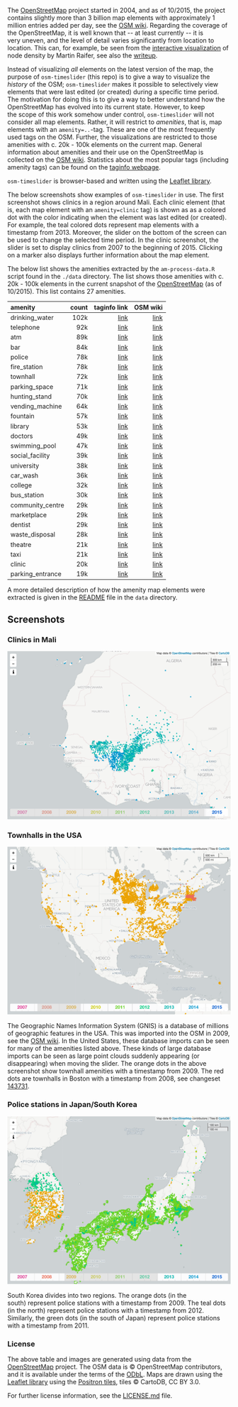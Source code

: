 
The [OpenStreetMap](http://www.openstreetmap.org/) project started in 2004, and as of 10/2015, the project contains slightly more than 3 billion map elements with approximately 1 million entries added per day, see the [OSM wiki](http://wiki.openstreetmap.org/wiki/Stats). Regarding the coverage of the OpenStreetMap, it is well known that -- at least currently -- it is very uneven, and the level of detail varies significantly from location to location. This can, for example, be seen from the [interactive visualization](http://tyrasd.github.io/osm-node-density/#2/16.5/389.2) of node density by Martin Raifer, see also the [writeup](http://www.openstreetmap.org/user/tyr_asd/diary/22363). 

Instead of visualizing *all* elements on the latest version of the map, the purpose of `osm-timeslider` (this repo) is to give a way to visualize the *history* of the OSM; `osm-timeslider` makes it possible to selectively view elements that were last edited (or created) during a specific time period. The motivation for doing this is to give a way to better understand how the OpenStreetMap has evolved into its current state. However, to keep the scope of this work somehow under control, `osm-timeslider` will not consider all map elements. Rather, it will restrict to *amenities*, that is, map elements with an `amenity=..`-tag. These are one of the most frequently used tags on the OSM. Further, the visualizations are restricted to those amenities with c. 20k - 100k elements on the current map. General information about amenities and their use on the OpenStreetMap is collected on the [OSM wiki](http://wiki.openstreetmap.org/wiki/Key:amenity). Statistics about the most popular tags (including amenity tags) can be found on the [taginfo webpage](https://taginfo.openstreetmap.org/keys/amenity#values). 

`osm-timeslider` is browser-based and written using the [Leaflet library](http://leafletjs.com/). 

The below screenshots show examples of `osm-timeslider` in use. The first screenshot shows clinics in a region around Mali. Each clinic element (that is, each map element with an `amenity=clinic` tag) is shown as as a colored dot with the color indicating when the element was last edited (or created). For example, the teal colored dots represent map elements with a timestamp from 2013. Moreover, the slider on the bottom of the screen can be used to change the selected time period. In the clinic screenshot, the slider is set to display clinics from 2007 to the beginning of 2015. Clicking on a marker also displays further information about the map element.

The below list shows the amenities extracted by the `am-process-data.R` script found in the `./data` directory. The list shows those amenities with c. 20k - 100k elements in the current snapshot of the [OpenStreetMap](https://openstreetmap.org) (as of 10/2015). This list contains 27 amenities. 




|amenity|count|taginfo link|OSM wiki|
|:----|----:|----:|----:|
|drinking_water| 102k|[link](https://taginfo.openstreetmap.org/tags/amenity=drinking_water)|[link](https://wiki.openstreetmap.org/wiki/Tag:amenity%3Ddrinking_water)|
|telephone| 92k|[link](https://taginfo.openstreetmap.org/tags/amenity=telephone)|[link](https://wiki.openstreetmap.org/wiki/Tag:amenity%3Dtelephone)|
|atm| 89k|[link](https://taginfo.openstreetmap.org/tags/amenity=atm)|[link](https://wiki.openstreetmap.org/wiki/Tag:amenity%3Datm)|
|bar| 84k|[link](https://taginfo.openstreetmap.org/tags/amenity=bar)|[link](https://wiki.openstreetmap.org/wiki/Tag:amenity%3Dbar)|
|police| 78k|[link](https://taginfo.openstreetmap.org/tags/amenity=police)|[link](https://wiki.openstreetmap.org/wiki/Tag:amenity%3Dpolice)|
|fire_station| 78k|[link](https://taginfo.openstreetmap.org/tags/amenity=fire_station)|[link](https://wiki.openstreetmap.org/wiki/Tag:amenity%3Dfire_station)|
|townhall| 72k|[link](https://taginfo.openstreetmap.org/tags/amenity=townhall)|[link](https://wiki.openstreetmap.org/wiki/Tag:amenity%3Dtownhall)|
|parking_space| 71k|[link](https://taginfo.openstreetmap.org/tags/amenity=parking_space)|[link](https://wiki.openstreetmap.org/wiki/Tag:amenity%3Dparking_space)|
|hunting_stand| 70k|[link](https://taginfo.openstreetmap.org/tags/amenity=hunting_stand)|[link](https://wiki.openstreetmap.org/wiki/Tag:amenity%3Dhunting_stand)|
|vending_machine| 64k|[link](https://taginfo.openstreetmap.org/tags/amenity=vending_machine)|[link](https://wiki.openstreetmap.org/wiki/Tag:amenity%3Dvending_machine)|
|fountain| 57k|[link](https://taginfo.openstreetmap.org/tags/amenity=fountain)|[link](https://wiki.openstreetmap.org/wiki/Tag:amenity%3Dfountain)|
|library| 53k|[link](https://taginfo.openstreetmap.org/tags/amenity=library)|[link](https://wiki.openstreetmap.org/wiki/Tag:amenity%3Dlibrary)|
|doctors| 49k|[link](https://taginfo.openstreetmap.org/tags/amenity=doctors)|[link](https://wiki.openstreetmap.org/wiki/Tag:amenity%3Ddoctors)|
|swimming_pool| 47k|[link](https://taginfo.openstreetmap.org/tags/amenity=swimming_pool)|[link](https://wiki.openstreetmap.org/wiki/Tag:amenity%3Dswimming_pool)|
|social_facility| 39k|[link](https://taginfo.openstreetmap.org/tags/amenity=social_facility)|[link](https://wiki.openstreetmap.org/wiki/Tag:amenity%3Dsocial_facility)|
|university| 38k|[link](https://taginfo.openstreetmap.org/tags/amenity=university)|[link](https://wiki.openstreetmap.org/wiki/Tag:amenity%3Duniversity)|
|car_wash| 36k|[link](https://taginfo.openstreetmap.org/tags/amenity=car_wash)|[link](https://wiki.openstreetmap.org/wiki/Tag:amenity%3Dcar_wash)|
|college| 32k|[link](https://taginfo.openstreetmap.org/tags/amenity=college)|[link](https://wiki.openstreetmap.org/wiki/Tag:amenity%3Dcollege)|
|bus_station| 30k|[link](https://taginfo.openstreetmap.org/tags/amenity=bus_station)|[link](https://wiki.openstreetmap.org/wiki/Tag:amenity%3Dbus_station)|
|community_centre| 29k|[link](https://taginfo.openstreetmap.org/tags/amenity=community_centre)|[link](https://wiki.openstreetmap.org/wiki/Tag:amenity%3Dcommunity_centre)|
|marketplace| 29k|[link](https://taginfo.openstreetmap.org/tags/amenity=marketplace)|[link](https://wiki.openstreetmap.org/wiki/Tag:amenity%3Dmarketplace)|
|dentist| 29k|[link](https://taginfo.openstreetmap.org/tags/amenity=dentist)|[link](https://wiki.openstreetmap.org/wiki/Tag:amenity%3Ddentist)|
|waste_disposal| 28k|[link](https://taginfo.openstreetmap.org/tags/amenity=waste_disposal)|[link](https://wiki.openstreetmap.org/wiki/Tag:amenity%3Dwaste_disposal)|
|theatre| 21k|[link](https://taginfo.openstreetmap.org/tags/amenity=theatre)|[link](https://wiki.openstreetmap.org/wiki/Tag:amenity%3Dtheatre)|
|taxi| 21k|[link](https://taginfo.openstreetmap.org/tags/amenity=taxi)|[link](https://wiki.openstreetmap.org/wiki/Tag:amenity%3Dtaxi)|
|clinic| 20k|[link](https://taginfo.openstreetmap.org/tags/amenity=clinic)|[link](https://wiki.openstreetmap.org/wiki/Tag:amenity%3Dclinic)|
|parking_entrance| 19k|[link](https://taginfo.openstreetmap.org/tags/amenity=parking_entrance)|[link](https://wiki.openstreetmap.org/wiki/Tag:amenity%3Dparking_entrance)|



A more detailed description of how the amenity map elements were extracted is given in the [README](./data/README.md) file in the `data` directory.

## Screenshots

### Clinics in Mali

![](./images/clinic.png)

### Townhalls in the USA

![](./images/townhall.png)

The Geographic Names Information System (GNIS) is a database of millions of geographic features in the USA. This was imported into the OSM in 2009, see the [OSM wiki](http://wiki.openstreetmap.org/wiki/USGS_GNIS). In the United States, these database imports can be seen for many of the amenities listed above. These kinds of large database imports can be seen as large point clouds suddenly appearing (or disappearing) when moving the slider. The orange dots in the above screenshot show townhall amenities with a timestamp from 2009. The red dots are townhalls in Boston with a timestamp from 2008, see changeset [143731](http://www.openstreetmap.org/changeset/143731).

### Police stations in Japan/South Korea

![](./images/police.png)

South Korea divides into two regions. The orange dots (in the south) represent police stations with a timestamp from 2009. The teal dots (in the north) represent police stations with a timestamp from 2012. Similarly, the green dots (in the south of Japan) represent police stations with a timestamp from 2011. 

### License 

The above table and images are generated using data from the [OpenStreetMap](https:/openstreetmap.org) project. The OSM data is © OpenStreetMap contributors, and it is available under the terms of the [ODbL](https://www.openstreetmap.org/copyright). Maps are drawn using the [Leaflet library](http://leafletjs.com/) using the [Positron tiles](https://cartodb.com/basemaps), tiles © CartoDB, CC BY 3.0. 

For further license information, see the [LICENSE.md](LICENSE.md) file.
